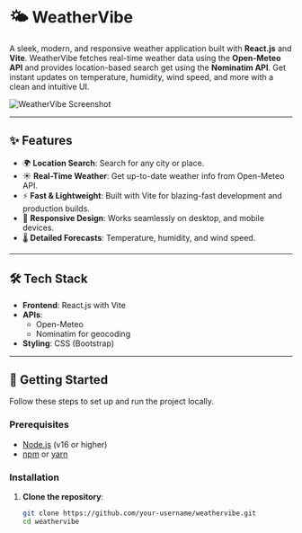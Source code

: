 # 🌤️ WeatherVibe

A sleek, modern, and responsive weather application built with **React.js** and **Vite**. WeatherVibe fetches real-time weather data using the **Open-Meteo API** and provides location-based search get using the **Nominatim API**. Get instant updates on temperature, humidity, wind speed, and more with a clean and intuitive UI.

![WeatherVibe Screenshot](https://via.placeholder.com/600x300.png?text=WeatherVibe+Preview)

---

## ✨ Features

- 🌍 **Location Search**: Search for any city or place.
- ☀️ **Real-Time Weather**: Get up-to-date weather info from Open-Meteo API.
- ⚡ **Fast & Lightweight**: Built with Vite for blazing-fast development and production builds.
- 📱 **Responsive Design**: Works seamlessly on desktop, and mobile devices.
- 🌡️ **Detailed Forecasts**: Temperature, humidity, and wind speed.

---

## 🛠️ Tech Stack

- **Frontend**: React.js with Vite
- **APIs**:
  - Open-Meteo
  - Nominatim for geocoding
- **Styling**: CSS (Bootstrap)

---

## 🚀 Getting Started

Follow these steps to set up and run the project locally.

### Prerequisites

- [Node.js](https://nodejs.org/) (v16 or higher)
- [npm](https://www.npmjs.com/) or [yarn](https://yarnpkg.com/)

### Installation

1. **Clone the repository**:
   ```bash
   git clone https://github.com/your-username/weathervibe.git
   cd weathervibe
